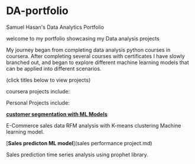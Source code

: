 # DA-portfolio
Samuel Hasan's Data Analytics Portfolio

welcome to my portfolio showcasing my Data analysis projects

My journey began from completing data analysis python courses in coursera. After completing several courses with certificates I have slowly branched out, and began to explore different machine learning models that can be applied into different scenarios. 

(click titles below to view projects)

coursera projects include:


Personal Projects include: 

[**customer segmentation with ML Models**](rfm_clustering_analysis.md)

E-Commerce sales data RFM analysis with K-means clustering Machine learning model.

[**Sales predicton ML model**](sales performance project.md)

Sales prediction time series analysis using prophet library.




